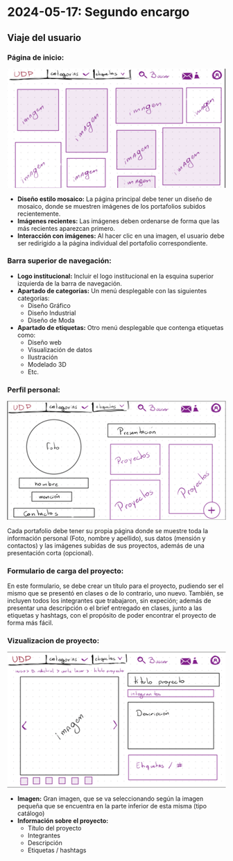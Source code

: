 # **2024-05-17: Segundo encargo**

## **Viaje del usuario**

### **Página de inicio**:

![Captura-01](Captura-01.PNG)

- **Diseño estilo mosaico:** La página principal debe tener un diseño de mosaico, donde se muestren imágenes de los portafolios subidos recientemente.
- **Imágenes recientes:** Las imágenes deben ordenarse de forma que las más recientes aparezcan primero.
- **Interacción con imágenes:** Al hacer clic en una imagen, el usuario debe ser redirigido a la página individual del portafolio correspondiente.

### **Barra superior de navegación:**

- **Logo institucional:** Incluir el logo institucional en la esquina superior izquierda de la barra de navegación.
- **Apartado de categorías:** Un menú desplegable con las siguientes categorías:
  - Diseño Gráfico
  - Diseño Industrial
  - Diseño de Moda
- **Apartado de etiquetas:** Otro menú desplegable que contenga etiquetas como:
  - Diseño web
  - Visualización de datos
  - Ilustración
  - Modelado 3D
  - Etc.
 
### **Perfil personal**:

![Captura-02](Captura-02.PNG)

Cada portafolio debe tener su propia página donde se muestre toda la información personal (Foto, nombre y apellido), sus datos (mensión y contactos) y las imágenes subidas de sus proyectos, además de una presentación corta (opcional).

### **Formulario de carga del proyecto**:

En este formulario, se debe crear un título para el proyecto, pudiendo ser el mismo que se presentó en clases o de lo contrario, uno nuevo. También, se incluyen todos los integrantes que trabajaron, sin expeción; además de presentar una descripción o el brief entregado en clases, junto a las etiquetas y hashtags, con el propósito de poder encontrar el proyecto de forma más fácil.


### **Vizualizacion de proyecto**:

![Captura-03](Captura-03.PNG)

- **Imagen:** Gran imagen, que se va seleccionando según la imagen pequeña que se encuentra en la parte inferior de esta misma (tipo catálogo)
- **Información sobre el proyecto:**
  - Título del proyecto
  - Integrantes
  - Descripción
  - Etiquetas / hashtags
  
